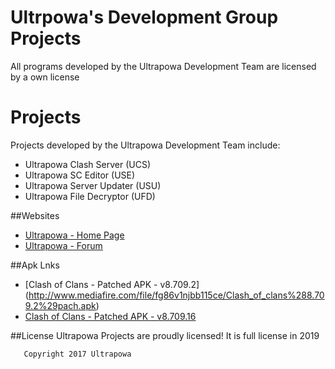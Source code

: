 # Ultrpowa's Development Group Projects

All programs developed by the Ultrapowa Development Team are licensed by a own license

# Projects

Projects developed by the Ultrapowa Development Team include:  

* Ultrapowa Clash Server   (UCS)  
* Ultrapowa SC Editor      (USE)  
* Ultrapowa Server Updater (USU)  
* Ultrapowa File Decryptor (UFD)

##Websites

* [Ultrapowa - Home Page](http://ultrapowa.com/)
* [Ultrapowa - Forum](http://ultrapowa.com/forum)

##Apk Lnks
* [Clash of Clans - Patched APK - v8.709.2] (http://www.mediafire.com/file/fg86v1njbb115ce/Clash_of_clans%288.709.2%29pach.apk)
* [Clash of Clans - Patched APK - v8.709.16](https://uploadify.net/5b9fad82894225d6/Ultrapowa_8.709.16_Client.apk)

##License
Ultrapowa Projects are proudly licensed! It is full license in 2019

```
   Copyright 2017 Ultrapowa

